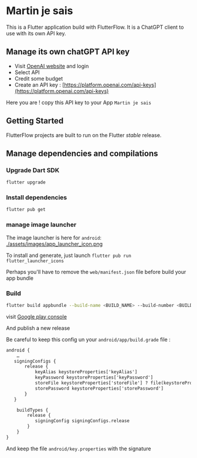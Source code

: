 # Martin je sais

This is a Flutter application build with FlutterFlow. It is a ChatGPT client to use with its own API key.

## Manage its own chatGPT API key

- Visit [OpenAI website](https://platform.openai.com/login?launch) and login
- Select API
- Credit some budget
- Create an API key : [https://platform.openai.com/api-keys](https://platform.openai.com/api-keys)

Here you are ! copy this API key to your App `Martin je sais`

## Getting Started

FlutterFlow projects are built to run on the Flutter _stable_ release.

## Manage dependencies and compilations

### Upgrade Dart SDK

```sh
flutter upgrade
```

### Install dependencies

```sh
flutter pub get
```

### manage image launcher

The image launcher is here for `android`: [./assets/images/app_launcher_icon.png](./assets/images/app_launcher_icon.png)

To install and generate, just launch `flutter pub run flutter_launcher_icons`

Perhaps you'll have to remove the `web/manifest.json` file before build your app bundle

### Build

```sh
flutter build appbundle --build-name <BUILD_NAME> --build-number <BUILD_NUMBER>
```

visit [Google play console](https://play.google.com/console/u/0/developers/5781389465303331311/app/4974790058993544722/releases/overview)

And publish a new release

Be careful to keep this config un your `android/app/build.grade` file :

```txt
android {
    …
   signingConfigs {
       release {
           keyAlias keystoreProperties['keyAlias']
           keyPassword keystoreProperties['keyPassword']
           storeFile keystoreProperties['storeFile'] ? file(keystoreProperties['storeFile']) : null
           storePassword keystoreProperties['storePassword']
       }
   }

    buildTypes {
        release {
           signingConfig signingConfigs.release
        }
    }
}
```

And keep the file `android/key.properties` with the signature
